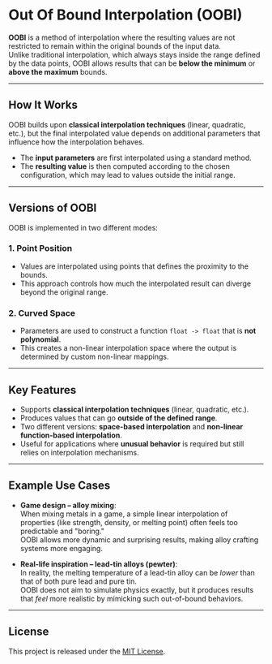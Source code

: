 # Out Of Bound Interpolation (OOBI)
**OOBI** is a method of interpolation where the resulting values are not restricted to remain within the original bounds of the input data.  
Unlike traditional interpolation, which always stays inside the range defined by the data points, OOBI allows results that can be **below the minimum** or **above the maximum** bounds.

---

## How It Works

OOBI builds upon **classical interpolation techniques** (linear, quadratic, etc.), but the final interpolated value depends on additional parameters that influence how the interpolation behaves.

- The **input parameters** are first interpolated using a standard method.
- The **resulting value** is then computed according to the chosen configuration, which may lead to values outside the initial range.

---

## Versions of OOBI

OOBI is implemented in two different modes:

### 1. Point Position
- Values are interpolated using points that defines the proximity to the bounds.  
- This approach controls how much the interpolated result can diverge beyond the original range.

### 2. Curved Space
- Parameters are used to construct a function `float -> float` that is **not polynomial**.  
- This creates a non-linear interpolation space where the output is determined by custom non-linear mappings.

---

## Key Features
- Supports **classical interpolation techniques** (linear, quadratic, etc.).
- Produces values that can go **outside of the defined range**.
- Two different versions: **space-based interpolation** and **non-linear function-based interpolation**.
- Useful for applications where **unusual behavior** is required but still relies on interpolation mechanisms.

---

## Example Use Cases
- **Game design – alloy mixing**:  
  When mixing metals in a game, a simple linear interpolation of properties (like strength, density, or melting point) often feels too predictable and "boring."  
  OOBI allows more dynamic and surprising results, making alloy crafting systems more engaging.  

- **Real-life inspiration – lead-tin alloys (pewter)**:  
  In reality, the melting temperature of a lead-tin alloy can be *lower* than that of both pure lead and pure tin.  
  OOBI does not aim to simulate physics exactly, but it produces results that *feel* more realistic by mimicking such out-of-bound behaviors.

---

## License
This project is released under the [MIT License](LICENSE).